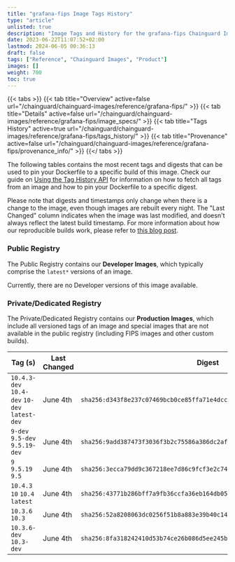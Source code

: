```yaml
---
title: "grafana-fips Image Tags History"
type: "article"
unlisted: true
description: "Image Tags and History for the grafana-fips Chainguard Image"
date: 2023-06-22T11:07:52+02:00
lastmod: 2024-06-05 00:36:13
draft: false
tags: ["Reference", "Chainguard Images", "Product"]
images: []
weight: 700
toc: true
---
```


{{< tabs >}}
{{< tab title="Overview" active=false url="/chainguard/chainguard-images/reference/grafana-fips/" >}}
{{< tab title="Details" active=false url="/chainguard/chainguard-images/reference/grafana-fips/image_specs/" >}}
{{< tab title="Tags History" active=true url="/chainguard/chainguard-images/reference/grafana-fips/tags_history/" >}}
{{< tab title="Provenance" active=false url="/chainguard/chainguard-images/reference/grafana-fips/provenance_info/" >}}
{{</ tabs >}}

The following tables contains the most recent tags and digests that can be used to pin your Dockerfile to a specific build of this image. Check our guide on [Using the Tag History API](/chainguard/chainguard-images/using-the-tag-history-api/) for information on how to fetch all tags from an image and how to pin your Dockerfile to a specific digest.

Please note that digests and timestamps only change when there is a change to the image, even though images are rebuilt every night. The "Last Changed" column indicates when the image was last modified, and doesn't always reflect the latest build timestamp. For more information about how our reproducible builds work, please refer to [this blog post](https://www.chainguard.dev/unchained/reproducing-chainguards-reproducible-image-builds).

### Public Registry
The Public Registry contains our **Developer Images**, which typically comprise the `latest*` versions of an image.

Currently, there are no Developer versions of this image available.

### Private/Dedicated Registry
The Private/Dedicated Registry contains our **Production Images**, which include all versioned tags of an image and special images that are not available in the public registry (including FIPS images and other custom builds).

| Tag (s)                                        | Last Changed | Digest                                                                    |
|------------------------------------------------|--------------|---------------------------------------------------------------------------|
|  `10.4.3-dev` `10.4-dev` `10-dev` `latest-dev` | June 4th     | `sha256:d343f8e237c07469bcb0ce85ffa71e4dccac6ec989aa7ccf05b5e1b30dd0fc11` |
|  `9-dev` `9.5-dev` `9.5.19-dev`                | June 4th     | `sha256:9add387473f3036f3b2c75586a386dc2aff58a8efd7ec5be03b867985f992530` |
|  `9` `9.5.19` `9.5`                            | June 4th     | `sha256:3ecca79dd9c367218ee7d86c9fcf3e2c74b775d138dbcb1f872ba9c2eb692bea` |
|  `10.4.3` `10` `10.4` `latest`                 | June 4th     | `sha256:43771b286bff7a9fb36ccfa36eb164db0597519a2da2e7f738285f4d69b51ba4` |
|  `10.3.6` `10.3`                               | June 4th     | `sha256:52a8208063dc0256f51b8a883e39b40c140263ef60e2ca07983fe713e2def1b9` |
|  `10.3.6-dev` `10.3-dev`                       | June 4th     | `sha256:8fa318242410d53b74ce26b086d5ee245beedeb0f83338e11acbc757e0d71a0a` |

